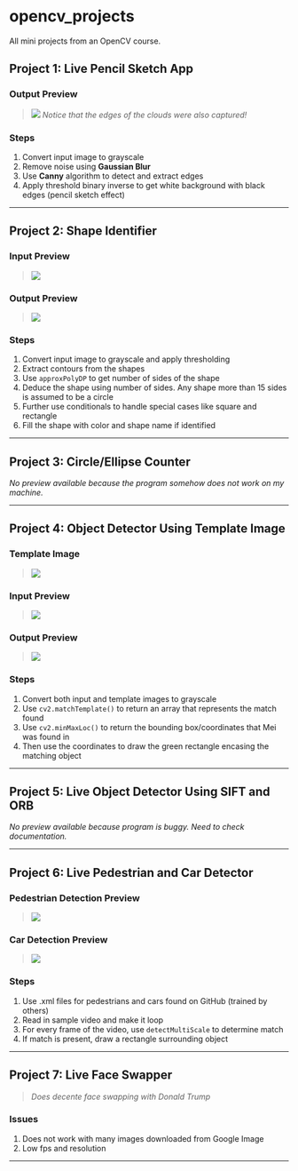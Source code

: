 # opencv_projects
All mini projects from an OpenCV course.

## Project 1: Live Pencil Sketch App

### Output Preview
> ![](https://i.imgur.com/VkFQN0W.png)
> *Notice that the edges of the clouds were also captured!*

### Steps
1. Convert input image to grayscale
2. Remove noise using **Gaussian Blur**
3. Use **Canny** algorithm to detect and extract edges
4. Apply threshold binary inverse to get white background with black edges (pencil sketch effect)

---

## Project 2: Shape Identifier

### Input Preview
> ![](https://i.imgur.com/7k2zOqo.png)

### Output Preview
> ![](https://i.imgur.com/qOrPMWa.png)

### Steps
1. Convert input image to grayscale and apply thresholding
2. Extract contours from the shapes
3. Use `approxPolyDP` to get number of sides of the shape
4. Deduce the shape using number of sides. Any shape more than 15 sides is assumed to be a circle
5. Further use conditionals to handle special cases like square and rectangle
6. Fill the shape with color and shape name if identified

---

## Project 3: Circle/Ellipse Counter
*No preview available because the program somehow does not work on my machine.*

---

## Project 4: Object Detector Using Template Image

### Template Image
>![](https://i.imgur.com/XjCrIAH.png)

### Input Preview
>![](https://i.imgur.com/pjDD4dx.png)

### Output Preview
>![](https://i.imgur.com/414KJFU.png)

### Steps
1. Convert both input and template images to grayscale
2. Use `cv2.matchTemplate()` to return an array that represents the match found
3. Use `cv2.minMaxLoc()` to return the bounding box/coordinates that Mei was found in
4. Then use the coordinates to draw the green rectangle encasing the matching object

---

## Project 5: Live Object Detector Using SIFT and ORB
*No preview available because program is buggy. Need to check documentation.*

---

## Project 6: Live Pedestrian and Car Detector

### Pedestrian Detection Preview
> ![](https://i.imgur.com/88I0ZHP.png)

### Car Detection Preview
> ![](https://i.imgur.com/wmI3876.jpg)

### Steps
1. Use .xml files for pedestrians and cars found on GitHub (trained by others)
2. Read in sample video and make it loop
3. For every frame of the video, use `detectMultiScale` to determine match
4. If match is present, draw a rectangle surrounding object

---

## Project 7: Live Face Swapper
> *Does decente face swapping with Donald Trump*

### Issues
1. Does not work with many images downloaded from Google Image
2. Low fps and resolution

---










